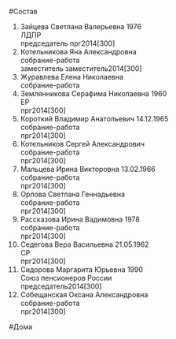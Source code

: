 #Состав  
1. Зайцева Светлана Валерьевна 1976  
    ЛДПР  
    председатель прг2014[300]  
2. Котельникова Яна Александровна  
    собрание-работа  
    заместитель заместитель2014[300]  
3. Журавлева Елена Николаевна  
    собрание-работа  
4. Землянникова Серафима Николаевна 1960  
    ЕР  
    прг2014[300]  
5. Короткий Владимир Анатольевич 14.12.1965  
    собрание-работа  
    прг2014[300]  
6. Котельников Сергей Александрович  
    собрание-работа  
    прг2014[300]  
7. Мальцева Ирина Викторовна 13.02.1966  
    собрание-работа  
    прг2014[300]  
8. Орлова Светлана Геннадьевна  
    собрание-работа  
    прг2014[300]  
9. Рассказова Ирина Вадимовна 1978  
    собрание-работа  
    прг2014[300]  
10. Седегова Вера Васильевна 21.05.1962  
    СР  
    прг2014[300]  
11. Сидорова Маргарита Юрьевна 1990  
    Союз пенсионеров России  
    председатель2014[300]  
12. Собещанская Оксана Александровна  
    собрание-работа  
    прг2014[300]  
  
#Дома  
